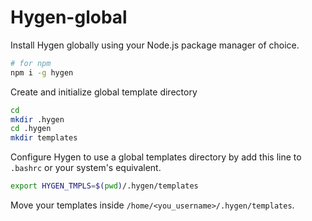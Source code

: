 # Hygen-global

Install Hygen globally using your Node.js package manager of choice.
```bash
# for npm
npm i -g hygen
```

Create and initialize global template directory
```bash
cd
mkdir .hygen
cd .hygen
mkdir templates
```

Configure Hygen to use a global templates directory by add this line to `.bashrc` or your system's equivalent.
```bash
export HYGEN_TMPLS=$(pwd)/.hygen/templates
```

Move your templates inside `/home/<you_username>/.hygen/templates`.